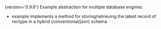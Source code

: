 {version='0.9.6'}
Example abstraction for multiple database engines.

- example implements a method for storing/retrieving the latest record of rectype 
    in a hybrid (conventional/json) schema